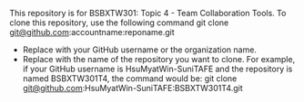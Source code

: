 This repository is for BSBXTW301: Topic 4 - Team Collaboration Tools.
To clone this repository, use the following command
git clone git@github.com:accountname:reponame.git
- Replace <accountname> with your GitHub username or the organization name.
- Replace <reponame> with the name of the repository you want to clone.
For example, if your GitHub username is HsuMyatWin-SuniTAFE and the repository is named BSBXTW301T4, the command would be:
git clone git@github.com:HsuMyatWin-SuniTAFE:BSBXTW301T4.git
